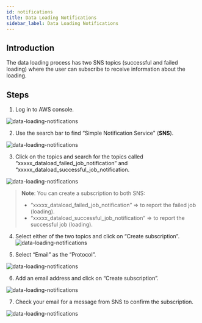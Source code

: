 ```yaml
---
id: notifications
title: Data Loading Notifications 
sidebar_label: Data Loading Notifications
---
```


<div style={{textAlign: "justify"}}>


## Introduction

The data loading process has two SNS topics (successful and failed loading) where the user can subscribe to receive information about the loading.

## Steps

1. Log in to AWS console.

![data-loading-notifications](https://s3.amazonaws.com/cdn.qrvey.com/documentation_assets/data-router/data-loading-notifications/dataload_1.png#thumbnail-40)


2. Use the search bar to find “Simple Notification Service"  (**SNS**).

![data-loading-notifications](https://s3.amazonaws.com/cdn.qrvey.com/documentation_assets/data-router/data-loading-notifications/dataload_2.png#thumbnail-40)

3. Click on the topics and search for the topics called “xxxxx_dataload_failed_job_notification” and “xxxxx_dataload_successful_job_notification.

	
![data-loading-notifications](https://s3.amazonaws.com/cdn.qrvey.com/documentation_assets/data-router/data-loading-notifications/dataload_3.png#thumbnail)

>**Note**: You can create a subscription to both SNS:
>   * “xxxxx_dataload_failed_job_notification” => to report the failed job (loading).
>   * “xxxxx_dataload_successful_job_notification” => to report the successful job (loading).

4. Select either of the two topics and click on “Create subscription”.
![data-loading-notifications](https://s3.amazonaws.com/cdn.qrvey.com/documentation_assets/data-router/data-loading-notifications/dataload_4.png#thumbnail-40)

5. Select “Email” as the “Protocol”.

![data-loading-notifications](https://s3.amazonaws.com/cdn.qrvey.com/documentation_assets/data-router/data-loading-notifications/dataload_5.png#thumbnail)



6. Add an email address and click on “Create subscription”.

![data-loading-notifications](https://s3.amazonaws.com/cdn.qrvey.com/documentation_assets/data-router/data-loading-notifications/dataload_6.png#thumbnail)


7. Check your email for a message from SNS to confirm the subscription.

![data-loading-notifications](https://s3.amazonaws.com/cdn.qrvey.com/documentation_assets/data-router/data-loading-notifications/dataload_7.png#thumbnail)

</div>